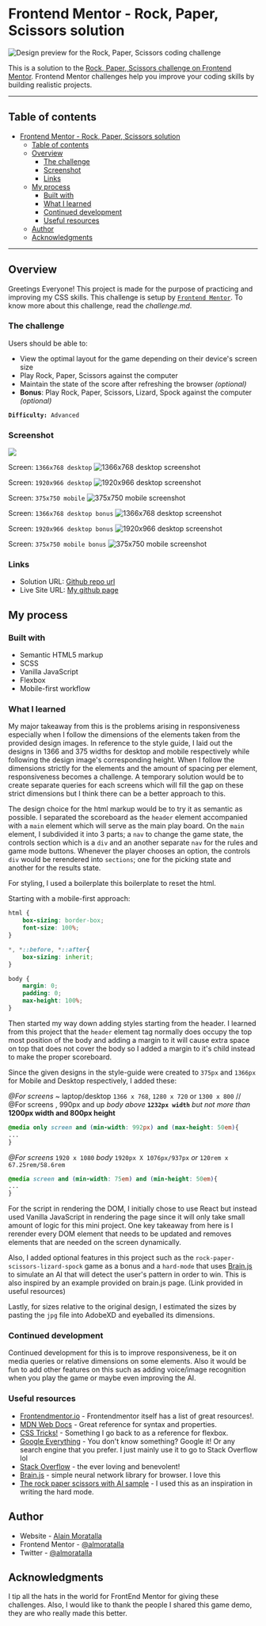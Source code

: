 # Frontend Mentor - Rock, Paper, Scissors solution

![Design preview for the Rock, Paper, Scissors coding challenge](./design/desktop-preview.jpg)

This is a solution to the [Rock, Paper, Scissors challenge on Frontend Mentor](https://www.frontendmentor.io/challenges/rock-paper-scissors-game-pTgwgvgH). Frontend Mentor challenges help you improve your coding skills by building realistic projects. 

---
## Table of contents

- [Frontend Mentor - Rock, Paper, Scissors solution](#frontend-mentor---rock-paper-scissors-solution)
  - [Table of contents](#table-of-contents)
  - [Overview](#overview)
    - [The challenge](#the-challenge)
    - [Screenshot](#screenshot)
    - [Links](#links)
  - [My process](#my-process)
    - [Built with](#built-with)
    - [What I learned](#what-i-learned)
    - [Continued development](#continued-development)
    - [Useful resources](#useful-resources)
  - [Author](#author)
  - [Acknowledgments](#acknowledgments)

---

## Overview
Greetings Everyone! This project is made for the purpose of practicing and improving my CSS skills. 
This challenge is setup by [`Frontend Mentor`](https://www.frontendmentor.io/challenges/rock-paper-scissors-game-pTgwgvgH). To know more about this challenge, read the *challenge.md*.

### The challenge

Users should be able to:

- View the optimal layout for the game depending on their device's screen size
- Play Rock, Paper, Scissors against the computer
- Maintain the state of the score after refreshing the browser _(optional)_
- **Bonus**: Play Rock, Paper, Scissors, Lizard, Spock against the computer _(optional)_

**`Difficulty:`**` Advanced`

### Screenshot

![](./screenshot.jpg)

Screen: `1366x768 desktop`
![1366x768 desktop screenshot](./screens/screenshot-desktop-1366x768.png)

Screen: `1920x966 desktop`
![1920x966 desktop screenshot](./screens/screenshot-desktop-1920x966.png)

Screen: `375x750 mobile`
![375x750 mobile screenshot](./screens/screenshot-mobile-375x750.png)

Screen: `1366x768 desktop bonus`
![1366x768 desktop screenshot](./screens/screenshot-desktop-bonus-1366x768.png)

Screen: `1920x966 desktop bonus`
![1920x966 desktop screenshot](./screens/screenshot-desktop-bonus-1920x966.png)

Screen: `375x750 mobile bonus`
![375x750 mobile screenshot](./screens/screenshot-mobile-bonus-375x750.png)


### Links

- Solution URL: [Github repo url](https://github.com/almoratalla/Rock-Paper-Scissors-Lizard-Spock-game)
- Live Site URL: [My github page](https://almoratalla.github.io/projects/learning/rock-paper-scissors-lizard-spock-game/)

## My process

### Built with

- Semantic HTML5 markup
- SCSS
- Vanilla JavaScript
- Flexbox
- Mobile-first workflow

### What I learned

My major takeaway from this is the problems arising in responsiveness especially when I follow the dimensions of the elements taken from the provided design images. In reference to the style guide, I laid out the designs in 1366 and 375 widths for desktop and mobile respectively while following the design image's corresponding height. When I follow the dimensions strictly for the elements and the amount of spacing per element, responsiveness becomes a challenge. A temporary solution would be to create separate queries for each screens which will fill the gap on these strict dimensions but I think there can be a better approach to this.

The design choice for the html markup would be to try it as semantic as possible. I separated the scoreboard as the `header` element accompanied with a `main` element which will serve as the main play board. On the `main` element, I subdivided it into 3 parts; a `nav` to change the game state, the controls section which is a `div` and an another separate `nav` for the rules and game mode buttons. Whenever the player chooses an option, the controls `div` would be rerendered into `sections`; one for the picking state and another for the results state. 

For styling, I used a boilerplate this boilerplate to reset the html. 

Starting with a mobile-first approach: 

```css
html {
    box-sizing: border-box;
    font-size: 100%;
}

*, *::before, *::after{
    box-sizing: inherit;
}

body {
    margin: 0;
    padding: 0;
    max-height: 100%;
}
```

Then started my way down adding styles starting from the header. I learned from this project that the `header` element tag normally does occupy the top most position of the body and adding a margin to it will cause extra space on top that does not cover the body so I added a margin to it's child instead to make the proper scoreboard.

Since the given designs in the style-guide were created to `375px` and `1366px` for Mobile and Desktop respectively, I added these:

*@For screens* ~ laptop/desktop `1366 x 768`, `1280 x 720` or `1300 x 800` // @For screens , 990px and up
*body above* **`1232px width`** *but not more than* **1200px width and 800px height**
```css
@media only screen and (min-width: 992px) and (max-height: 50em){
...
}
```

*@For screens* `1920 x 1080` 
*body* `1920px X 1076px/937px` *or* `120rem x 67.25rem/58.6rem`
```css
@media screen and (min-width: 75em) and (min-height: 50em){
...
}
```


For the script in rendering the DOM, I initially chose to use React but instead used Vanilla JavaScript in rendering the page since it will only take small amount of logic for this mini project. One key takeaway from here is I rerender every DOM element that needs to be updated and removes elements that are needed on the screen dynamically.

Also, I added optional features in this project such as the `rock-paper-scissors-lizard-spock` game as a bonus and a `hard-mode` that uses [Brain.js](https://brain.js.org/#/) to simulate an AI that will detect the user's pattern in order to win. This is also inspired by an example provided on brain.js page. (Link provided in useful resources)


Lastly, for sizes relative to the original design, I estimated the sizes by pasting the `jpg` file into AdobeXD and eyeballed its dimensions. 

### Continued development

Continued development for this is to improve responsiveness, be it on media queries or relative dimensions on some elements. Also it would be fun to add other features on this such as adding voice/image recognition when you play the game or maybe even improving the AI. 

### Useful resources

- [Frontendmentor.io](https://www.frontendmentor.io/resources) - Frontendmentor itself has a list of great resources!.
- [MDN Web Docs](https://developer.mozilla.org/en-US/docs/Web/CSS/Reference) - Great reference for syntax and properties.
- [CSS Tricks!](https://css-tricks.com/snippets/css/a-guide-to-flexbox/) - Something I go back to as a reference for flexbox.
- [Google Everything](https://www.google.com/) - You don't know something? Google it! Or any search engine that you prefer. I just mainly use it to go to Stack Overflow lol
- [Stack Overflow](https://stackoverflow.com/) - the ever loving and benevolent!
- [Brain.js](https://brain.js.org/#/examples) - simple neural network library for browser. I love this
- [The rock paper scissors with AI sample](https://github.com/arifikhsan/batu-gunting-kertas-nuxt) - I used this as an inspiration in writing the hard mode.

## Author

- Website - [Alain Moratalla](https://github.com/almoratalla)
- Frontend Mentor - [@almoratalla](https://www.frontendmentor.io/profile/almoratalla)
- Twitter - [@almoratalla](https://twitter.com/almoratalla)

## Acknowledgments

I tip all the hats in the world for FrontEnd Mentor for giving these challenges. Also, I would like to thank the people I shared this game demo, they are who really made this better.
